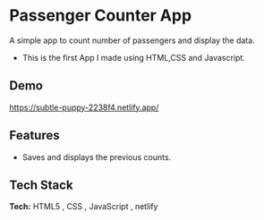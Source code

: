 
# Passenger Counter App

A simple app to count number of passengers and display the data.

- This is the first App I made using HTML,CSS and Javascript.


## Demo

https://subtle-puppy-2238f4.netlify.app/


## Features

- Saves and displays the previous counts.




## Tech Stack

**Tech:** HTML5 , CSS , JavaScript , netlify






